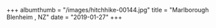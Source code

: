+++
albumthumb = "/images/hitchhike-00144.jpg"
title = "Marlborough Blenheim , NZ"
date = "2019-01-27"
+++
